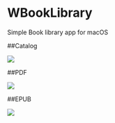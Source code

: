 # WBookLibrary
Simple Book library app for macOS 

##Catalog

![](https://github.com/wiirlock/WBookLibrary/blob/master/Screens/1.png) 

##PDF

![](https://github.com/wiirlock/WBookLibrary/blob/master/Screens/2.png) 

##EPUB

![](https://github.com/wiirlock/WBookLibrary/blob/master/Screens/3.png) 

